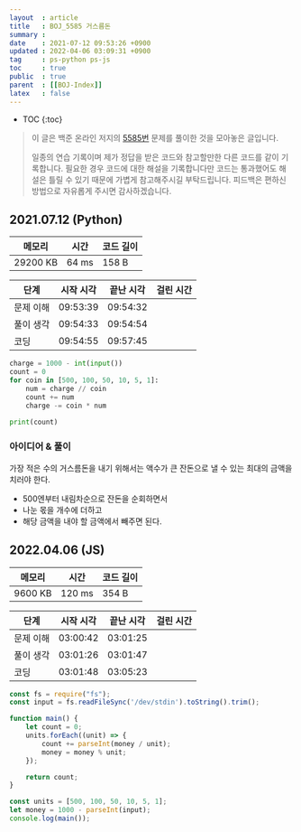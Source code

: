 ```yaml
---
layout  : article
title   : BOJ_5585 거스름돈
summary : 
date    : 2021-07-12 09:53:26 +0900
updated : 2022-04-06 03:09:31 +0900
tag     : ps-python ps-js
toc     : true
public  : true
parent  : [[BOJ-Index]]
latex   : false
---
```

* TOC
{:toc}

> 이 글은 백준 온라인 저지의 [5585번](https://www.acmicpc.net/problem/5585) 문제를 풀이한 것을 모아놓은 글입니다.
>
> 일종의 연습 기록이며 제가 정답을 받은 코드와 참고할만한 다른 코드를 같이 기록합니다. 필요한 경우 코드에 대한 해설을 기록합니다만 코드는 통과했어도 해설은 틀릴 수 있기 때문에 가볍게 참고해주시길 부탁드립니다. 피드백은 편하신 방법으로 자유롭게 주시면 감사하겠습니다.

## 2021.07.12 (Python)

| 메모리    | 시간  | 코드 길이 |
| --------- | ----- | --------- |
| 29200 KB  | 64 ms | 158 B     |

| 단계      | 시작 시각 | 끝난 시각 | 걸린 시간 |
| --------- | --------- | --------- | --------- |
| 문제 이해 | 09:53:39  | 09:54:32  |           |
| 풀이 생각 | 09:54:33  | 09:54:54  |           |
| 코딩      | 09:54:55  | 09:57:45  |           |

```python
charge = 1000 - int(input())
count = 0
for coin in [500, 100, 50, 10, 5, 1]:
    num = charge // coin
    count += num
    charge -= coin * num

print(count) 
```

### 아이디어 & 풀이

가장 적은 수의 거스름돈을 내기 위해서는 액수가 큰 잔돈으로 낼 수 있는 최대의 금액을 치러야 한다.

* 500엔부터 내림차순으로 잔돈을 순회하면서
* 나눈 몫을 개수에 더하고
* 해당 금액을 내야 할 금액에서 빼주면 된다.

## 2022.04.06 (JS)

| 메모리    | 시간   | 코드 길이 |
| --------- | -----  | --------- |
| 9600 KB   | 120 ms | 354 B     |

| 단계      | 시작 시각 | 끝난 시각 | 걸린 시간 |
| --------- | --------- | --------- | --------- |
| 문제 이해 | 03:00:42  | 03:01:25  |           |
| 풀이 생각 | 03:01:26  | 03:01:47  |           |
| 코딩      | 03:01:48  | 03:05:23  |           |

```js
const fs = require("fs");
const input = fs.readFileSync('/dev/stdin').toString().trim();

function main() {
    let count = 0;
    units.forEach((unit) => {
        count += parseInt(money / unit);
        money = money % unit;
    });

    return count;
}

const units = [500, 100, 50, 10, 5, 1];
let money = 1000 - parseInt(input);
console.log(main());
```
